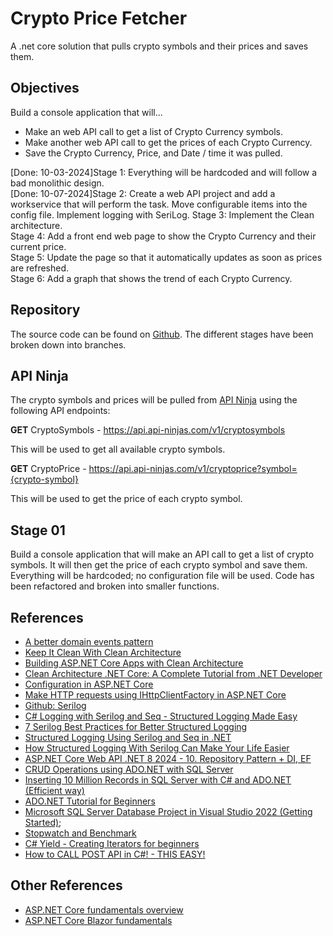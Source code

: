 # Crypto Price Fetcher

A .net core solution that pulls crypto symbols and their prices and saves them.

<p/>

## Objectives

Build a console application that will...
- Make an web API call to get a list of Crypto Currency symbols.
- Make another web API call to get the prices of each Crypto Currency.
- Save the Crypto Currency, Price, and Date / time it was pulled.

[Done: 10-03-2024]Stage 1: Everything will be hardcoded and will follow a bad monolithic design.  
[Done: 10-07-2024]Stage 2: Create a web API project and add a workservice that will perform the task. Move configurable items into the config file. Implement logging with SeriLog.
Stage 3: Implement the Clean architecture.  
Stage 4: Add a front end web page to show the Crypto Currency and their current price.  
Stage 5: Update the page so that it automatically updates as soon as prices are refreshed.  
Stage 6: Add a graph that shows the trend of each Crypto Currency.

<p/>

## Repository

The source code can be found on [Github](https://github.com/mrametharam/crypto-price-fetcher). The different stages have been broken down into branches.

<p/>

## API Ninja

The crypto symbols and prices will be pulled from [API Ninja](https://api-ninjas.com) using the following API endpoints:

**GET** CryptoSymbols - https://api.api-ninjas.com/v1/cryptosymbols

This will be used to get all available crypto symbols.


**GET** CryptoPrice - https://api.api-ninjas.com/v1/cryptoprice?symbol={crypto-symbol}

This will be used to get the price of each crypto symbol.

<p/>

## Stage 01

Build a console application that will make an API call to get a list of crypto symbols. It will then get the price of each crypto symbol and save them. Everything will be hardcoded; no configuration file will be used. Code has been refactored and broken into smaller functions.

<p/>

## References

- [A better domain events pattern](https://lostechies.com/jimmybogard/2014/05/13/a-better-domain-events-pattern/)
- [Keep It Clean With Clean Architecture](https://juliocasal.com/blog/Clean-Architecture)
- [Building ASP.NET Core Apps with Clean Architecture](https://www.ezzylearning.net/tutorial/building-asp-net-core-apps-with-clean-architecture)
- [Clean Architecture .NET Core: A Complete Tutorial from .NET Developer](https://positiwise.com/blog/clean-architecture-net-core)
- [Configuration in ASP.NET Core](https://learn.microsoft.com/en-us/aspnet/core/fundamentals/configuration/?view=aspnetcore-8.0)
- [Make HTTP requests using IHttpClientFactory in ASP.NET Core](https://learn.microsoft.com/en-us/aspnet/core/fundamentals/http-requests?view=aspnetcore-8.0)
- [Github: Serilog](https://github.com/serilog/serilog)
- [C# Logging with Serilog and Seq - Structured Logging Made Easy](https://www.youtube.com/watch?v=_iryZxv8Rxw)
- [7 Serilog Best Practices for Better Structured Logging](https://www.youtube.com/watch?v=w7yDuoCLVvQ)
- [Structured Logging Using Serilog and Seq in .NET](https://www.youtube.com/watch?v=mT8ZkXafuZk)
- [How Structured Logging With Serilog Can Make Your Life Easier](https://www.youtube.com/watch?v=nVAkSBpsuTk)
- [ASP.NET Core Web API .NET 8 2024 - 10. Repository Pattern + DI, EF](https://www.youtube.com/watch?v=6vsONJla1Fk)
- [CRUD Operations using ADO.NET with SQL Server](https://www.youtube.com/watch?v=MCSN7ghS0vI)
- [Inserting 10 Million Records in SQL Server with C# and ADO.NET (Efficient way)](https://www.youtube.com/watch?v=khdR_8r9YQU)
- [ADO.NET Tutorial for Beginners](https://www.youtube.com/watch?v=aoFDyt8oG0k&list=PL6n9fhu94yhX5dzHunAI2t4kE0kOuv4D7)
- [Microsoft SQL Server Database Project in Visual Studio 2022 (Getting Started)](https://www.youtube.com/watch?v=5nTlqgQLkIc);
- [Stopwatch and Benchmark](https://www.youtube.com/watch?v=NTz99yN2urc)
- [C# Yield - Creating Iterators for beginners](https://www.youtube.com/watch?v=uv74SZ5MX5Q)
- [How to CALL POST API in C#! - THIS EASY!](https://www.youtube.com/watch?v=ufHlJLPK5CA)

<p/>

## Other References

- [ASP.NET Core fundamentals overview](https://learn.microsoft.com/en-us/aspnet/core/fundamentals/?view=aspnetcore-8.0&tabs=windows)
- [ASP.NET Core Blazor fundamentals](https://learn.microsoft.com/en-us/aspnet/core/blazor/fundamentals/?view=aspnetcore-8.0)
